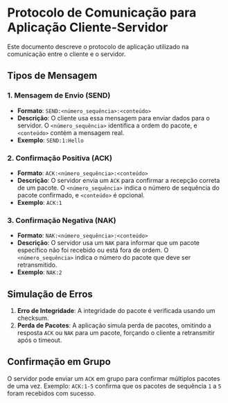 
# Protocolo de Comunicação para Aplicação Cliente-Servidor

Este documento descreve o protocolo de aplicação utilizado na comunicação entre o cliente e o servidor.

## Tipos de Mensagem

### 1. Mensagem de Envio (SEND)
- **Formato**: `SEND:<número_sequência>:<conteúdo>`
- **Descrição**: O cliente usa essa mensagem para enviar dados para o servidor. O `<número_sequência>` identifica a ordem do pacote, e `<conteúdo>` contém a mensagem real.
- **Exemplo**: `SEND:1:Hello`

### 2. Confirmação Positiva (ACK)
- **Formato**: `ACK:<número_sequência>:<conteúdo>`
- **Descrição**: O servidor envia um `ACK` para confirmar a recepção correta de um pacote. O `<número_sequência>` indica o número de sequência do pacote confirmado, e `<conteúdo>` é opcional.
- **Exemplo**: `ACK:1`

### 3. Confirmação Negativa (NAK)
- **Formato**: `NAK:<número_sequência>:<conteúdo>`
- **Descrição**: O servidor usa um `NAK` para informar que um pacote específico não foi recebido ou está fora de ordem. O `<número_sequência>` indica o número do pacote que deve ser retransmitido.
- **Exemplo**: `NAK:2`

## Simulação de Erros

1. **Erro de Integridade**: A integridade do pacote é verificada usando um checksum.
2. **Perda de Pacotes**: A aplicação simula perda de pacotes, omitindo a resposta `ACK` ou `NAK` para um pacote, forçando o cliente a retransmitir após o timeout.

## Confirmação em Grupo

O servidor pode enviar um `ACK` em grupo para confirmar múltiplos pacotes de uma vez. Exemplo: `ACK:1-5` confirma que os pacotes de sequência `1` a `5` foram recebidos com sucesso.
